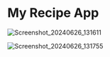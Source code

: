 
# My Recipe App


![Screenshot_20240626_131611](https://github.com/yair-shtern/Android-Kotlin-Course/assets/101128645/a43230a1-b684-4a80-a348-ed5094f5f2d8)


![Screenshot_20240626_131755](https://github.com/yair-shtern/Android-Kotlin-Course/assets/101128645/46773e24-709d-4b0f-8cc4-90631d1188ab)

